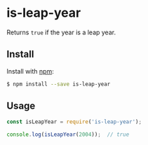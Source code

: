 # is-leap-year
Returns `true` if the year is a leap year.

## Install

Install with [npm](https://www.npmjs.com/):

```sh
$ npm install --save is-leap-year
```

## Usage

```js
const isLeapYear = require('is-leap-year');

console.log(isLeapYear(2004));  // true
```
